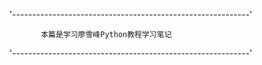 '-----------------------------------------------------------'

           本篇是学习廖雪峰Python教程学习笔记     

'-----------------------------------------------------------'

